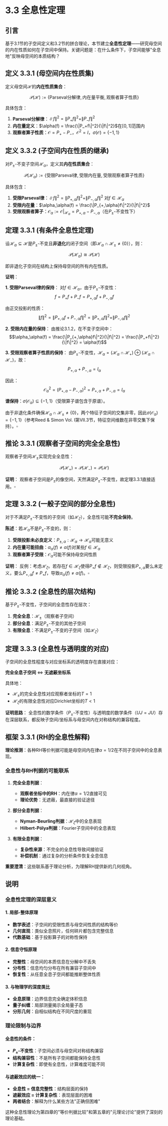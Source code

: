 # 3.3 全息性定理

## 引言

基于3.1节的子空间定义和3.2节的拼合理论，本节建立**全息性定理**——研究母空间的内在性质如何在子空间中保持。关键问题是：在什么条件下，子空间能够"全息地"反映母空间的本质结构？

## 定义 3.3.1 (母空间内在性质集)

定义母空间$\mathcal{H}$的**内在性质集合**：

$$\mathcal{P}(\mathcal{H}) := \{\text{Parseval分解律}, \text{内在量平衡}, \text{观察者算子性质}\}$$

具体包含：
1. **Parseval分解律**：$\|f\|^2 = \|P_+f\|^2 + \|P_-f\|^2$
2. **内在量定义**：$\alpha(f) = \frac{\|P_+f\|^2}{\|f\|^2}$在$[0,1]$范围内
3. **观察者算子性质**：$\mathcal{O} = P_+ - P_-$，$\mathcal{O}^2 = I$，$\sigma(\mathcal{O}) = \{-1,1\}$

## 定义 3.3.2 (子空间内在性质的继承)

对$P_\pm$-不变子空间$\mathcal{H}_\alpha$，定义其**内在性质集合**：

$$\mathcal{P}(\mathcal{H}_\alpha) := \{\text{受限Parseval律}, \text{受限内在量}, \text{受限观察者算子性质}\}$$

具体包含：
1. **受限Parseval律**：$\|f\|^2 = \|P_{+,\alpha}f\|^2 + \|P_{-,\alpha}f\|^2$ 对$f \in \mathcal{H}_\alpha$
2. **受限内在量**：$\alpha_\alpha(f) = \frac{\|P_{+,\alpha}f\|^2}{\|f\|^2}$
3. **受限观察者算子**：$\mathcal{O}_\alpha := \mathcal{O}|_{\mathcal{H}_\alpha} = P_{+,\alpha} - P_{-,\alpha}$（在$P_\pm$-不变性下）

## 定理 3.3.1 (有条件全息性定理)

设$\mathcal{H}_\alpha \subseteq \mathcal{H}$是$P_\pm$-不变且**非退化**的闭子空间（即$\mathcal{H}_\alpha \cap \mathcal{H}_\pm \neq \{0\}$），则：

$$\mathcal{P}(\mathcal{H}_\alpha) \cong \mathcal{P}(\mathcal{H})$$

即非退化子空间在结构上保持母空间的所有内在性质。

**证明**：

**1. 受限Parseval律的保持**：
对$f \in \mathcal{H}_\alpha$，由于$P_\pm$-不变性：
$$f = P_+f + P_-f = P_{+,\alpha}f + P_{-,\alpha}f$$

由正交投影的性质：
$$\|f\|^2 = \|P_{+,\alpha}f + P_{-,\alpha}f\|^2 = \|P_{+,\alpha}f\|^2 + \|P_{-,\alpha}f\|^2$$

**2. 受限内在量的保持**：
由推论3.1.2，在不变子空间中：
$$\alpha_\alpha(f) = \frac{\|P_{+,\alpha}f\|^2}{\|f\|^2} = \frac{\|P_+f\|^2}{\|f\|^2} = \alpha(f)$$

**3. 受限观察者算子性质的保持**：
由$P_\pm$-不变性，$\mathcal{H}_\alpha = (\mathcal{H}_\alpha \cap \mathcal{H}_+) \oplus (\mathcal{H}_\alpha \cap \mathcal{H}_-)$，故：
$$P_{+,\alpha} + P_{-,\alpha} = I_\alpha$$

因此：
$$\mathcal{O}_\alpha^2 = (P_{+,\alpha} - P_{-,\alpha})^2 = P_{+,\alpha} + P_{-,\alpha} = I_\alpha$$

**谱保持**：$\sigma(\mathcal{O}_\alpha) \subseteq \{-1,1\}$（受限算子谱包含于原谱）。

由于非退化条件确保$\mathcal{H}_\alpha \cap \mathcal{H}_\pm \neq \{0\}$，两个特征子空间的交集非零，因此$\sigma(\mathcal{O}_\alpha) = \{-1,1\}$（参考Reed & Simon Vol. I第VII.3节，特征空间维数在非零交集下保持）。$\square$

## 推论 3.3.1 (观察者子空间的完全全息性)

观察者子空间$\mathcal{H}_\pm$实现完全全息性：

$$\mathcal{P}(\mathcal{H}_+) = \mathcal{P}(\mathcal{H}_-) = \mathcal{P}(\mathcal{H})$$

**证明**：
观察者子空间是$P_\pm$的像空间，天然满足$P_\pm$-不变性，故定理3.3.1直接适用。$\square$

## 定理 3.3.2 (一般子空间的部分全息性)

对于不满足$P_\pm$-不变性的子空间（如$\mathcal{H}_\zeta$），全息性可能**不完全保持**。

**陈述**：若$\mathcal{H}_\alpha$不是$P_\pm$-不变的，则：
1. **受限投影未必良定义**：$P_{\pm,\alpha}: \mathcal{H}_\alpha \to \mathcal{H}_\alpha$可能无意义
2. **内在量可能扭曲**：$\alpha_\alpha(f) \neq \alpha(f)$对某些$f \in \mathcal{H}_\alpha$
3. **观察者算子受限**：$\mathcal{O}_\alpha$可能不保持母空间性质

**证明**：
反例：考虑$\mathcal{H}_\zeta$。若存在$f \in \mathcal{H}_\zeta$使得$P_+f \notin \mathcal{H}_\zeta$，则受限投影$P_{+,\alpha}$要么未定义，要么$P_{+,\alpha}f \neq P_+f$，导致$\alpha_\alpha(f) \neq \alpha(f)$。$\square$

## 推论 3.3.2 (全息性的层次结构)

基于$P_\pm$-不变性，子空间的全息性存在层次：

1. **完全全息**：$\mathcal{H}_\pm$（观察者子空间）
2. **部分全息**：满足$P_\pm$-不变的其他子空间
3. **有限全息**：不满足$P_\pm$-不变的子空间（如$\mathcal{H}_\zeta$）

## 定理 3.3.3 (全息性与透明度的对应)

子空间的全息性程度与对应坐标系的透明度存在直接对应：

**完全全息子空间** $\Leftrightarrow$ **无遮蔽坐标系**

具体地：
- $\mathcal{H}_\pm$的完全全息性对应观察者坐标的$T = 1$
- $\mathcal{H}_\zeta$的有限全息性对应Dirichlet坐标的$T < 1$

**证明思路**：
全息性的数学条件（$P_\pm$-不变性）与透明度的数学条件（$UJ = JU$）存在深层联系，都反映子空间/坐标系与母空间内在对称结构的兼容程度。

## 框架 3.3.1 (RH的全息性解释)

**理论推测**：各种RH等价判据可能是母空间内在律$\alpha = 1/2$在不同子空间中的全息表现。

### 全息性与RH判据的可能联系

1. **完全全息判据**：
   - **观察者坐标中的RH**：内在律$\alpha = 1/2$直接可见
   - **理论优势**：无遮蔽，最直接的验证途径

2. **部分全息判据**：
   - **Nyman-Beurling判据**：$\mathcal{H}_\zeta$中的全息表现
   - **Hilbert-Pólya判据**：Fourier子空间中的全息表现

3. **有限全息判据**：
   - **复杂性来源**：不完全的全息性导致间接验证
   - **补偿机制**：通过复杂的分析条件恢复全息信息

**重要澄清**：这些联系基于理论分析，为理解RH提供新的几何视角。

## 说明

### **全息性定理的深层意义**

#### 1. **局部-整体原理**
- **数学表述**：子空间的受限性质与母空间性质的结构等价
- **几何直观**：类似全息照片，任何碎片都包含完整信息
- **代数基础**：基于投影算子的对称性保持

#### 2. **信息守恒原理**
- **完整性**：母空间的本质信息在分解中不丢失
- **分布性**：信息均匀分布在所有兼容子空间中
- **恢复性**：从任意全息子空间都能推断整体性质

#### 3. **与物理学的深度类比**
- **全息原理**：边界信息完全确定体积信息
- **量子纠缠**：局部测量揭示全局量子态
- **分形几何**：自相似结构在不同尺度的重现

### **理论限制与边界**

#### **全息性的条件**：
- **$P_\pm$-不变性**：子空间必须与母空间对称结构兼容
- **结构兼容性**：不是所有子空间都能保持全息性
- **计算复杂性**：即使有全息性，计算难度可能不同

#### **与遮蔽效应的统一**：
- **全息性 = 信息完整性**：结构层面的保持
- **遮蔽效应 = 计算复杂性**：表现层面的困难
- **两者结合**：解释为什么某些方法"正确但困难"

这种全息性理论为第四章的"等价判据比较"和第五章的"元理论讨论"提供了深刻的理论基础。